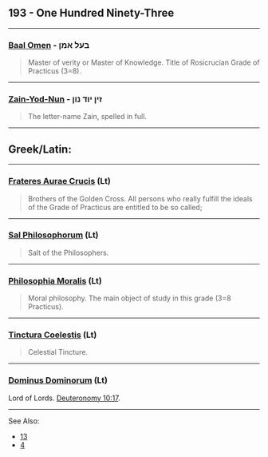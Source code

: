 ## 193 - One Hundred Ninety-Three

---

### [Baal Omen](/keys/BOL.AMN) - בעל אמן
> Master of verity or Master of Knowledge. Title of Rosicrucian Grade of Practicus (3=8).

---

### [Zain-Yod-Nun](/keys/ZIN.IVD.NVN) - זין יוד נון
> The letter-name Zain, spelled in full.

---

## Greek/Latin:

---

### [Frateres Aurae Crucis](/latin?word=Frateres.Aurae.Crucis) (Lt)
> Brothers of the Golden Cross. All persons who really fulfill the ideals of the Grade of Practicus are entitled to be so called;

---

### [Sal Philosophorum](/latin?word=Sal.Philosophorum) (Lt)
> Salt of the Philosophers.

---

### [Philosophia Moralis](/latin?word=Philosophia.Moralis) (Lt)
> Moral philosophy. The main object of study in this grade (3=8 Practicus).

---

### [Tinctura Coelestis](/latin?word=Tinctura.Coelestis) (Lt)
> Celestial Tincture.

---

### [Dominus Dominorum](/latin?word=dominus.dominorum) (Lt)
Lord of Lords. [Deuteronomy 10:17](http://biblehub.com/deuteronomy/10-17.htm).

---

See Also:

- [13](13)
- [4](4)
